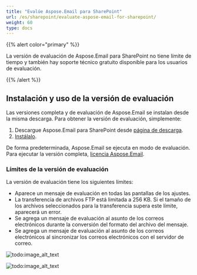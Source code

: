 ```yaml
---
title: "Evalúe Aspose.Email para SharePoint"
url: /es/sharepoint/evaluate-aspose-email-for-sharepoint/
weight: 60
type: docs
---
```



{{% alert color="primary" %}}

La versión de evaluación de Aspose.Email para SharePoint no tiene límite de tiempo y también hay soporte técnico gratuito disponible para los usuarios de evaluación.

{{% /alert %}}
## **Instalación y uso de la versión de evaluación**
Las versiones completa y de evaluación de Aspose.Email se instalan desde la misma descarga. Para obtener la versión de evaluación, simplemente:

1. Descargue Aspose.Email para SharePoint desde [página de descarga](http://www.aspose.com/community/files/73/sharepoint-components/aspose.email-for-sharepoint/default.aspx).
1. [Instálalo](/email/sharepoint/installing-aspose-email-for-sharepoint//).

De forma predeterminada, Aspose.Email se ejecuta en modo de evaluación. Para ejecutar la versión completa, [licencia Aspose.Email](/email/sharepoint/license-aspose-email-for-sharepoint//).
### **Límites de la versión de evaluación**
La versión de evaluación tiene los siguientes límites:

- Aparece un mensaje de evaluación en todas las pantallas de los ajustes.
- La transferencia de archivos FTP está limitada a 256 KB. Si el tamaño de los archivos seleccionados para la transferencia supera este límite, aparecerá un error.
- Se agrega un mensaje de evaluación al asunto de los correos electrónicos durante la conversión del formato del archivo del mensaje.
- Se agrega un mensaje de evaluación al asunto de los correos electrónicos al sincronizar los correos electrónicos con el servidor de correo.

![todo:image_alt_text](evaluate-aspose-email-for-sharepoint_1.png)

![todo:image_alt_text](evaluate-aspose-email-for-sharepoint_2.png)

